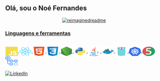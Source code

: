 
## Olá, sou o Noé Fernandes
<div align="center">
  <a href="https://github.com/noefernandes">
  <img src="https://myreadme.vercel.app/api/embed/noefernandes?panels=userstatistics,toprepositories,toplanguages,commitgraph" alt="reimaginedreadme" />
</div>

### Linguagens e ferramentas   
<div style="display: inline_block"><br>
  <img align="center" alt="Js" height="30" width="40" src="https://raw.githubusercontent.com/devicons/devicon/master/icons/javascript/javascript-plain.svg">
  <img align="center" alt="React" height="30" width="40" src="https://raw.githubusercontent.com/devicons/devicon/master/icons/react/react-original.svg">
  <img align="center" alt="HTML" height="30" width="40" src="https://raw.githubusercontent.com/devicons/devicon/master/icons/html5/html5-original.svg">
  <img align="center" alt="CSS" height="30" width="40" src="https://raw.githubusercontent.com/devicons/devicon/master/icons/css3/css3-original.svg">
  <img align="center" alt="Node" height="30" width="40" src="https://raw.githubusercontent.com/devicons/devicon/master/icons/nodejs/nodejs-original.svg">
  <img align="center" alt="Python" height="30" width="40" src="https://raw.githubusercontent.com/devicons/devicon/master/icons/python/python-original.svg">
  <img align="center" alt="Java" height="30" width="40" src="https://raw.githubusercontent.com/devicons/devicon/master/icons/java/java-original.svg">
  <img align="center" alt="Docker" height="30" width="40" src="https://raw.githubusercontent.com/devicons/devicon/master/icons/docker/docker-original.svg">
  <img align="center" alt="Golang" height="30" width="40" src="https://raw.githubusercontent.com/devicons/devicon/master/icons/go/go-original.svg">
  <img align="center" alt="Kubernetes" height="30" width="40" src="https://raw.githubusercontent.com/devicons/devicon/master/icons/kubernetes/kubernetes-original.svg">
  <img align="center" alt="JUnit" height="30" width="40" src="https://raw.githubusercontent.com/devicons/devicon/master/icons/junit/junit-original.svg">
  <img align="center" alt="Github Actions" height="30" width="40" src="https://raw.githubusercontent.com/devicons/devicon/master/icons/githubactions/githubactions-original.svg">
</div>
<div style="display: inline_block"><br>
  <a href="https://www.linkedin.com/in/noe-fernandes-carvalho-pessoa/" target="_blank"><img src="https://img.shields.io/badge/LinkedIn-%230077B5.svg?&style=flat-square&logo=linkedin&logoColor=white" alt="LinkedIn"></a>
</div>
  
</div>
